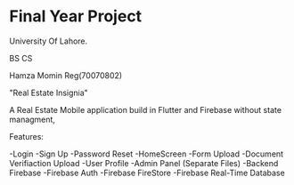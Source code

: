 # Final Year Project

University Of Lahore.

BS CS

Hamza Momin 
Reg(70070802)


"Real Estate Insignia"

A Real Estate Mobile application build in Flutter and Firebase without state managment,

Features:

-Login 
-Sign Up 
-Password Reset
-HomeScreen
-Form Upload
-Document Verifiaction Upload
-User Profile
-Admin Panel (Separate Files)
-Backend Firebase
-Firebase Auth
-Firebase FireStore
-Firebase Real-Time Database
